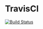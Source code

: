 # TravisCI

[![Build Status](https://travis-ci.com/akeelhenry/TravisCI.svg?branch=master)](https://travis-ci.com/akeelhenry/TravisCI)
